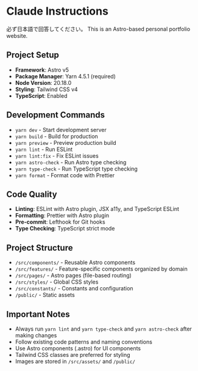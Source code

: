 # Claude Instructions

必ず日本語で回答してください。
This is an Astro-based personal portfolio website.

## Project Setup

- **Framework**: Astro v5
- **Package Manager**: Yarn 4.5.1 (required)
- **Node Version**: 20.18.0
- **Styling**: Tailwind CSS v4
- **TypeScript**: Enabled

## Development Commands

- `yarn dev` - Start development server
- `yarn build` - Build for production
- `yarn preview` - Preview production build
- `yarn lint` - Run ESLint
- `yarn lint:fix` - Fix ESLint issues
- `yarn astro-check` - Run Astro type checking
- `yarn type-check` - Run TypeScript type checking
- `yarn format` - Format code with Prettier

## Code Quality

- **Linting**: ESLint with Astro plugin, JSX a11y, and TypeScript ESLint
- **Formatting**: Prettier with Astro plugin
- **Pre-commit**: Lefthook for Git hooks
- **Type Checking**: TypeScript strict mode

## Project Structure

- `/src/components/` - Reusable Astro components
- `/src/features/` - Feature-specific components organized by domain
- `/src/pages/` - Astro pages (file-based routing)
- `/src/styles/` - Global CSS styles
- `/src/constants/` - Constants and configuration
- `/public/` - Static assets

## Important Notes

- Always run `yarn lint` and `yarn type-check` and `yarn astro-check` after making changes
- Follow existing code patterns and naming conventions
- Use Astro components (.astro) for UI components
- Tailwind CSS classes are preferred for styling
- Images are stored in `/src/assets/` and `/public/`
